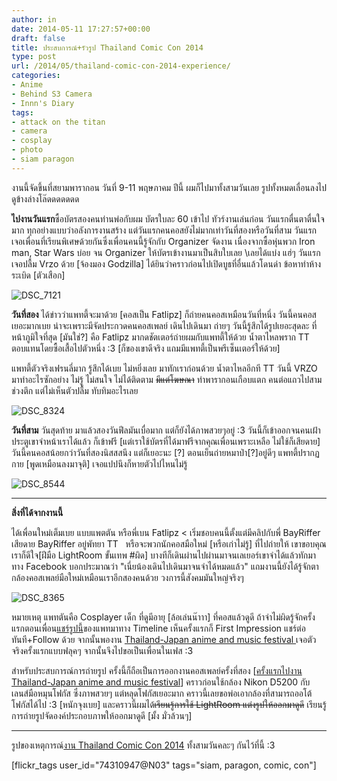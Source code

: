```yaml
---
author: in
date: 2014-05-11 17:27:57+00:00
draft: false
title: ประสบการณ์+รัวรูป Thailand Comic Con 2014
type: post
url: /2014/05/thailand-comic-con-2014-experience/
categories:
- Anime
- Behind S3 Camera
- Innn's Diary
tags:
- attack on the titan
- camera
- cosplay
- photo
- siam paragon
---
```


งานนี้จัดขึ้นที่สยามพารากอน วันที่ 9-11 พฤษภาคม ปีนี้ ผมก็ไปมาทั้งสามวันเลย รูปทั้งหมดเลื่อนลงไปดูข้างล่างโล๊ดดดดดดด



<!-- more -->

**ไปงานวันแรก**ซื้อบัตรสองคนท่านพ่อกับผม บัตรใบละ 60 เข้าไป ทัวร์งานเล่นก่อน วันแรกตื่นตาตื่นใจมาก ทุกอย่างแบบว่าอลังการงานสร้าง แต่วันแรกคนคอสยังไม่มากเท่าวันที่สองหรือวันที่สาม วันแรกเจอเพื่อนที่เรียนพิเศษด้วยกันซึ่งเพื่อนคนนี้รู้จักกับ Organizer จัดงาน เนื่องจากซื้อหุ่นพวก Iron man, Star Wars บ่อย จน Organizer ให้บัตรเข้างานมาเป็นสิบใบเลย \\เลยได้แบ่ง แฮ่ๆ วันแรกเจอปลื้ม Vrzo ด้วย [จ้องมอง Godzilla] ได้ยินว่าคราวก่อนไปเปิดบูธที่อื่นแล้วโดนด่า ข้อหาทำห้างระเบิด [ตัวเสือก]

![DSC_7121](https://www.cyruszh.com/wp-content/uploads/2014/05/DSC_7121-680x1024.jpg)


**วันที่สอง** ได้ข่าวว่าแพทตี้จะมาด้วย [คอสเป็น Fatlipz] ก็ถ่ายคนคอสเหมือนวันที่หนึ่ง วันนี้คนคอสเยอะมากเบย น่าจะเพราะมีจัดประกวดคนคอสเพลย์ เดินไปเดินมา ถ่ายๆ วันนี้รู้สึกได้รูปเยอะสุดละ ที่หน้าภูมิใจที่สุด [มันใช่?] คือ Fatlipz มากดชัตเตอร์ถ่ายผมกับแพทตี้ให้ด้วย น้ำตาไหลพราก TT ตอบแทนโดยซื้อเสื้อไปตัวหนึ่ง :3 [ก็ของเขาดีจริง แถมมีแพทตี้เป็นพรีเซ็นเตอร์ให้ด้วย]

แพทตี้ตัวจริงเฟรนลี่มาก รู้สึกได้เบย ไม่หยิ่งเลย มาทักเราก่อนด้วย น้ำตาไหลอีกที TT วันนี้ VRZO มาทำอะไรซักอย่าง ไม่รู้ ไม่สนใจ ไม่ได้ติดตาม <del>มีแต่โฆษณา</del> ทำพารากอนเกือบแตก คนต่อแถวไปสามช่วงตึก แต่ไม่เห็นตัวปลื้ม ทับทิมอะไรเลย

![DSC_8324](https://www.cyruszh.com/wp-content/uploads/2014/05/DSC_8324-1024x680.jpg)


**วันที่สาม** วันสุดท้าย มาแล้วสองวันฟีลมันเบื่อมาก แต่ก็ยังได้ภาพสวยๆอยู่ :3 วันนี้ก็เข้าออกจนคนเฝ้าประตูเขาจำหน้าเราได้แล้ว ก็เข้าฟรี [แต่เราใช้บัตรที่ได้มาฟรีจากคุณเพื่อนเพราะเหลือ ไม่ใช้ก็เสียดาย] วันนี้คนคอสน้อยกว่าวันที่สองนิสสสนึง แต่ก็เยอะนะ [?] ตอนเย็นถ่ายหมาป่า[?]อยู่ดีๆ แพทตี้ปรากฏกาย [พูดเหมือนลงมาจุติ] เจอแปปนึงก็หายตัวไปไหนไม่รู้

![DSC_8544](https://www.cyruszh.com/wp-content/uploads/2014/05/DSC_85441-1024x680.jpg)


________________

**สิ่งที่ได้จากงานนี้**

ได้เพื่อนใหม่เต็มเบย แบบแพตตัน หรือพี่เบน Fatlipz < เริ่มชอบคนนี้ตั้งแต่มีคลิปกับพี่ BayRiffer เสียดาย BayRiffer อยู่พัทยา TT   หรือจะพวกนักคอสมือใหม่ [หรือเก่าไม่รู้] ที่ไปถ่ายให้ เขาขอบคุณเราก็ดีใจ[ฝีมือ LightRoom ขั้นเทพ #ผิด] บางทีก็เดินผ่านไปผ่านมาจนเลเยอร์เขาจำได้แล้วทักมาทาง Facebook บอกประมาณว่า "เนี่ยน้องเดินไปเดินมาจนจำได้หมดแล้ว" แถมงานนี้ยังได้รู้จักตากล้องคอสเพลย์มือใหม่เหมือนเราอีกสองคนด้วย วงการนี้สังคมมันใหญ่จริงๆ

![DSC_8365](https://www.cyruszh.com/wp-content/uploads/2014/05/DSC_8365-1024x681.jpg)


หมายเหตุ แพทตันคือ Cosplayer เด็ก ที่ดูมีอายุ [ล้อเล่นน๊าาา] ที่คอสแล้วดูดี ถ้าจำไม่ผิดรู้จักครั้งแรกตอนเพื่อน[แชร์รูปนี้](https://www.facebook.com/photo.php?fbid=837712589576767&set=a.189132234434809.53596.100000141029140&type=1)ของแพทมาทาง Timeline เห็นครั้งแรกก็ First Impression แชร์ต่อทันที+Follow ด้วย จากนั้นพองาน [Thailand-Japan anime and music festival ](https://www.cyruszh.com/first-time-at-cosplay-festival/)เจอตัวจริงครั้งแรกแบบฟลุคๆ จากนั้นจึงไปขอเป็นเพื่อนในเฟส :3

สำหรับประสบการณ์การถ่ายรูป ครั้งนี้ก็ถือเป็นการออกงานคอสเพลย์ครั้งที่สอง [[ครั้งแรกไปงาน Thailand-Japan anime and music festival](https://www.cyruszh.com/first-time-at-cosplay-festival/)] คราวก่อนใช้กล้อง Nikon D5200 กับเลนส์มือหมุนโฟกัส ซึ่งภาพสวยๆ แต่หลุดโฟกัสเยอะมาก คราวนี้เลยขอพ่อเอากล้องที่สามารถออโต้โฟกัสได้ไป :3 [หนักจุงเบย] และคราวนี้ผมได้<del>เรียนรู้การใช้ LightRoom แต่งรูปให้ออกมาดูดี</del> เรียนรู้การถ่ายรูปจัดองค์ประกอบภาพให้ออกมาดูดี [มั้ง มั่วล้วนๆ]

________

รูปของเหตุการณ์[งาน Thailand Comic Con 2014](https://www.cyruszh.com/thailand-comic-con-2014-experience/) ทั้งสามวันคละๆ กันไว้ที่นี้ :3

[flickr_tags user_id="74310947@N03" tags="siam, paragon, comic, con"]





